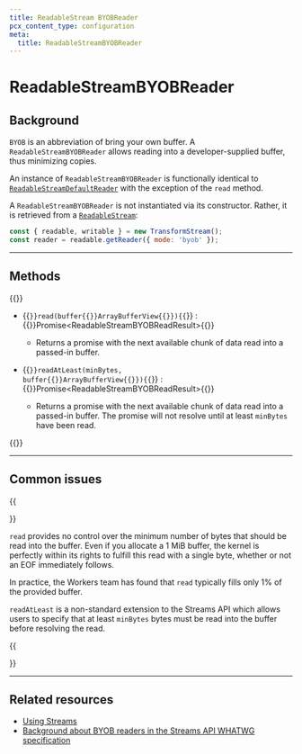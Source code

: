 ```yaml
---
title: ReadableStream BYOBReader
pcx_content_type: configuration
meta:
  title: ReadableStreamBYOBReader
---
```


<!-- The space in the title was introduced to create a pleasing line-break in the title in the sidebar. -->

# ReadableStreamBYOBReader

<!-- TODO: See EW-2105. Should we document this if it isn’t effectively using buffer space? -->

## Background

`BYOB` is an abbreviation of bring your own buffer. A `ReadableStreamBYOBReader` allows reading into a developer-supplied buffer, thus minimizing copies.

An instance of `ReadableStreamBYOBReader` is functionally identical to [`ReadableStreamDefaultReader`](/workers/runtime-apis/streams/readablestreamdefaultreader/) with the exception of the `read` method.

A `ReadableStreamBYOBReader` is not instantiated via its constructor. Rather, it is retrieved from a [`ReadableStream`](/workers/runtime-apis/streams/readablestream/):

```js
const { readable, writable } = new TransformStream();
const reader = readable.getReader({ mode: 'byob' });
```

---

## Methods

{{<definitions>}}

- {{<code>}}read(buffer{{<param-type>}}ArrayBufferView{{</param-type>}}){{</code>}} : {{<type-link href="https://streams.spec.whatwg.org/#dictdef-readablestreambyobreadresult">}}Promise\<ReadableStreamBYOBReadResult>{{</type-link>}}

  - Returns a promise with the next available chunk of data read into a passed-in buffer.

- {{<code>}}readAtLeast(minBytes, buffer{{<param-type>}}ArrayBufferView{{</param-type>}}){{</code>}} : {{<type-link href="https://streams.spec.whatwg.org/#dictdef-readablestreambyobreadresult">}}Promise\<ReadableStreamBYOBReadResult>{{</type-link>}}

  - Returns a promise with the next available chunk of data read into a passed-in buffer. The promise will not resolve until at least `minBytes` have been read.

{{</definitions>}}

---

## Common issues

{{<Aside type="warning" header="Warning">}}

`read` provides no control over the minimum number of bytes that should be read into the buffer. Even if you allocate a 1 MiB buffer, the kernel is perfectly within its rights to fulfill this read with a single byte, whether or not an EOF immediately follows.

In practice, the Workers team has found that `read` typically fills only 1% of the provided buffer.

`readAtLeast` is a non-standard extension to the Streams API which allows users to specify that at least `minBytes` bytes must be read into the buffer before resolving the read.

{{</Aside>}}

---

## Related resources

- [Using Streams](/workers/runtime-apis/streams/)
- [Background about BYOB readers in the Streams API WHATWG specification](https://streams.spec.whatwg.org/#byob-readers)
